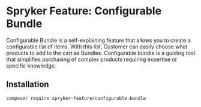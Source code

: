 # Spryker Feature: Configurable Bundle

Configurable Bundle is a self-explaining feature that allows you to create a configurable list of items. With this list, Customer can easily choose what products to add to the cart as Bundles. Configurable bundle is a guiding tool that simplifies purchasing of complex products requiring expertise or specific knowledge.

## Installation

```
composer require spryker-feature/configurable-bundle
```
